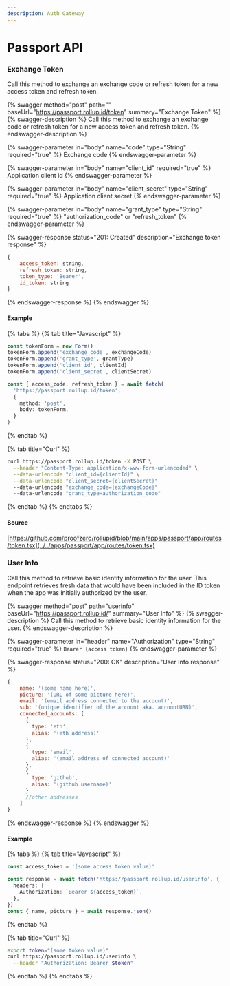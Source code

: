 ```yaml
---
description: Auth Gateway
---
```


# Passport API

### Exchange Token

Call this method to exchange an exchange code or refresh token for a new access token and refresh token.

{% swagger method="post" path="" baseUrl="https://passport.rollup.id/token" summary="Exchange Token" %}
{% swagger-description %}
Call this method to exchange an exchange code or refresh token for a new access token and refresh token.
{% endswagger-description %}

{% swagger-parameter in="body" name="code" type="String" required="true" %}
Exchange code
{% endswagger-parameter %}

{% swagger-parameter in="body" name="client_id" required="true" %}
Application client id
{% endswagger-parameter %}

{% swagger-parameter in="body" name="client_secret" type="String" required="true" %}
Application client secret
{% endswagger-parameter %}

{% swagger-parameter in="body" name="grant_type" type="String" required="true" %}
"authorization_code" or "refresh_token"
{% endswagger-parameter %}

{% swagger-response status="201: Created" description="Exchange token response" %}

```javascript
{
    access_token: string,
    refresh_token: string,
    token_type: 'Bearer',
    id_token: string
}
```

{% endswagger-response %}
{% endswagger %}

#### Example

{% tabs %}
{% tab title="Javascript" %}

```typescript
const tokenForm = new Form()
tokenForm.append('exchange_code', exchangeCode)
tokenForm.append('grant_type', grantType)
tokenForm.append('client_id', clientId)
tokenForm.append('client_secret', clientSecret)

const { access_code, refresh_token } = await fetch(
  'https://passport.rollup.id/token',
  {
    method: 'post',
    body: tokenForm,
  }
)
```

{% endtab %}

{% tab title="Curl" %}

```bash
curl https://passport.rollup.id/token -X POST \
  --header "Content-Type: application/x-www-form-urlencoded" \
  --data-urlencode "client_id={clientId}" \
  --data-urlencode "client_secret={clientSecret}"
  --data-urlencode "exchange_code={exchangeCode}"
  --data-urlencode "grant_type=authorization_code"
```

{% endtab %}
{% endtabs %}

#### Source

[https://github.com/proofzero/rollupid/blob/main/apps/passport/app/routes/token.tsx](../../apps/passport/app/routes/token.tsx)

### User Info

Call this method to retrieve basic identity information for the user. This endpoint retrieves fresh data that would have been included in the ID token when the app was initially authorized by the user.

{% swagger method="post" path="userinfo" baseUrl="https://passport.rollup.id/" summary="User Info" %}
{% swagger-description %}
Call this method to retrieve basic identity information for the user.
{% endswagger-description %}

{% swagger-parameter in="header" name="Authorization" type="String" required="true" %}
`Bearer {access token}`
{% endswagger-parameter %}

{% swagger-response status="200: OK" description="User Info response" %}

```javascript
{
    name: '(some name here)',
    picture: '(URL of some picture here)',
    email: '(email address connected to the account)',
    sub: '(unique identifier of the account aka. accountURN)',
    connected_accounts: [
      {
        type: 'eth',
        alias: '(eth address)'
      },
      {
        type: 'email',
        alias: '(email address of connected account)'
      },
      {
        type: 'github',
        alias: '(github username)'
      }
      //other addresses
    ]
}
```

{% endswagger-response %}
{% endswagger %}

#### Example

{% tabs %}
{% tab title="Javascript" %}

```typescript
const access_token = '(some access token value)'

const response = await fetch('https://passport.rollup.id/userinfo', {
  headers: {
    Authorization: `Bearer ${access_token}`,
  },
})
const { name, picture } = await response.json()
```

{% endtab %}

{% tab title="Curl" %}

```bash
export token="(some token value)"
curl https://passport.rollup.id/userinfo \
  --header "Authorization: Bearer $token"
```

{% endtab %}
{% endtabs %}
